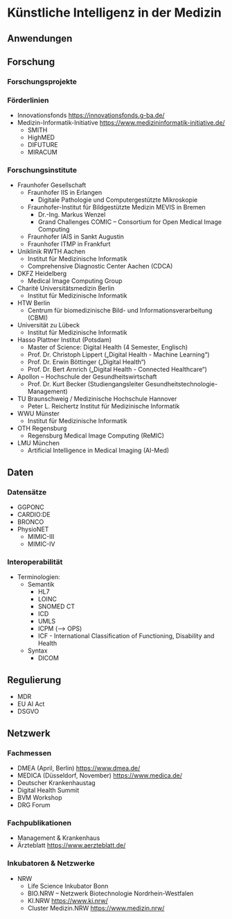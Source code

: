 # Künstliche Intelligenz in der Medizin

## Anwendungen

## Forschung
### Forschungsprojekte
### Förderlinien
- Innovationsfonds https://innovationsfonds.g-ba.de/
- Medizin-Informatik-Initiative https://www.medizininformatik-initiative.de/
  - SMITH
  - HighMED
  - DIFUTURE
  - MIRACUM

### Forschungsinstitute
- Fraunhofer Gesellschaft
	- Fraunhofer IIS in Erlangen
		- Digitale Pathologie und Computergestützte Mikroskopie
	- Fraunhofer-Institut für Bildgestützte Medizin MEVIS in Bremen
		- Dr.-Ing. Markus Wenzel
		- Grand Challenges COMIC – Consortium for Open Medical Image Computing
	 - Fraunhofer IAIS in Sankt Augustin
	- Fraunhofer ITMP in Frankfurt
- Uniklinik RWTH Aachen
	- Institut für Medizinische Informatik
	- Comprehensive Diagnostic Center Aachen (CDCA)
- DKFZ Heidelberg
	- Medical Image Computing Group
- Charité Universitätsmedizin Berlin
	- Institut für Medizinische Informatik
- HTW Berlin
	- Centrum für biomedizinische Bild- und Informationsverarbeitung (CBMI)
- Universität zu Lübeck
	- Institut für Medizinische Informatik
- Hasso Plattner Institut (Potsdam)
	- Master of Science: Digital Health (4 Semester, Englisch)
	- Prof. Dr. Christoph Lippert („Digital Health - Machine Learning“)
	- Prof. Dr. Erwin Böttinger („Digital Health“)
	- Prof. Dr. Bert Arnrich („Digital Health - Connected Healthcare“)
- Apollon – Hochschule der Gesundheitswirtschaft
	- Prof. Dr. Kurt Becker (Studiengangsleiter Gesundheitstechnologie-Management)
- TU Braunschweig / Medizinische Hochschule Hannover
	- Peter L. Reichertz Institut für Medizinische Informatik
- WWU Münster
	- Institut für Medizinische Informatik
- OTH Regensburg
	- Regensburg Medical Image Computing (ReMIC)
- LMU München
	- Artificial Intelligence in Medical Imaging (AI-Med)

## Daten
### Datensätze
- GGPONC
- CARDIO:DE
- BRONCO
- PhysioNET
  - MIMIC-III
  - MIMIC-IV

### Interoperabilität
- Terminologien:
  - Semantik
    - HL7
    - LOINC
    - SNOMED CT
    - ICD
    - UMLS
    - ICPM (--> OPS)
    - ICF - International Classification of Functioning, Disability and Health
  - Syntax
    - DICOM

## Regulierung
- MDR
- EU AI Act
- DSGVO

## Netzwerk
### Fachmessen
- DMEA (April, Berlin) https://www.dmea.de/
- MEDICA (Düsseldorf, November) https://www.medica.de/
- Deutscher Krankenhaustag
- Digital Health Summit
- BVM Workshop
- DRG Forum

### Fachpublikationen
- Management & Krankenhaus
- Ärzteblatt https://www.aerzteblatt.de/

### Inkubatoren & Netzwerke
- NRW
  - Life Science Inkubator Bonn
  - BIO.NRW – Netzwerk Biotechnologie Nordrhein-Westfalen
  - KI.NRW https://www.ki.nrw/
  - Cluster Medizin.NRW https://www.medizin.nrw/
